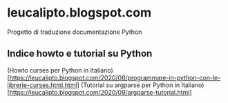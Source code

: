 # leucalipto.blogspot.com
Progetto di traduzione documentazione Python
## Indice howto e tutorial su Python
(Howto curses per Python in Italiano)[https://leucalipto.blogspot.com/2020/08/programmare-in-python-con-le-librerie-curses.html.html]
(Tutorial su argparse per Python in Italiano)[https://leucalipto.blogspot.com/2020/09/argparse-tutorial.html]

